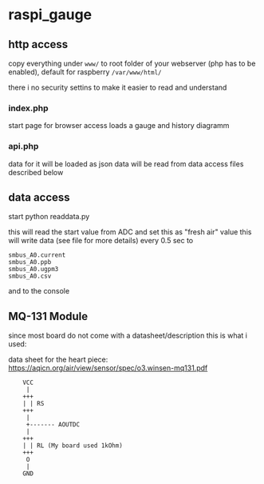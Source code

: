 # raspi_gauge

## http access

copy everything under `www/` to root folder of your webserver (php has to be enabled), default for raspberry `/var/www/html/`

there i no security settins to make it easier to read and understand

### index.php 

start page for browser access
loads a gauge and history diagramm

### api.php

data for it will be loaded as json
data will be read from data access files described below

## data access

start python readdata.py

this will read the start value from ADC and set this as "fresh air" value
this will write data (see file for more details) every 0.5 sec to 

```
smbus_A0.current
smbus_A0.ppb
smbus_A0.ugpm3
smbus_A0.csv
```

and to the console

## MQ-131 Module

since most board do not come with a datasheet/description this is what i used:

data sheet for the heart piece:
https://aqicn.org/air/view/sensor/spec/o3.winsen-mq131.pdf

```
    VCC
     |
    +++
    | | RS
    +++
     |
     +------- AOUTDC
     |
    +++
    | | RL (My board used 1kOhm)
    +++
     O
     |
    GND

```